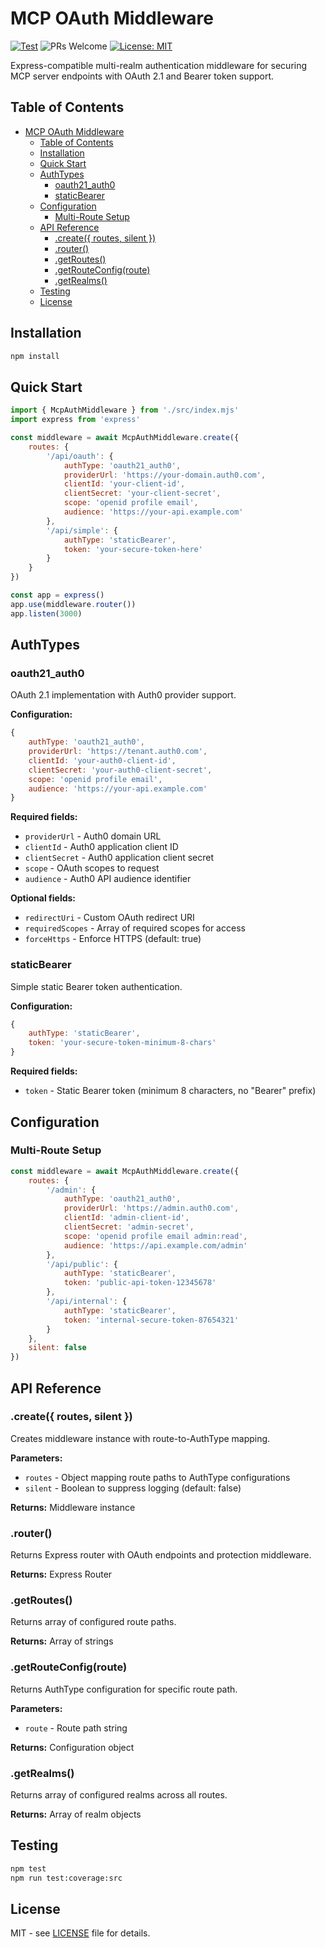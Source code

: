 # MCP OAuth Middleware

[![Test](https://img.shields.io/github/actions/workflow/status/flowmcp/oauth-middleware/test-on-release.yml)]() ![PRs Welcome](https://img.shields.io/badge/PRs-welcome-brightgreen.svg) [![License: MIT](https://img.shields.io/badge/License-MIT-yellow.svg)](https://opensource.org/licenses/MIT)

Express-compatible multi-realm authentication middleware for securing MCP server endpoints with OAuth 2.1 and Bearer token support.

## Table of Contents 

- [MCP OAuth Middleware](#mcp-oauth-middleware)
  - [Table of Contents](#table-of-contents)
  - [Installation](#installation)
  - [Quick Start](#quick-start)
  - [AuthTypes](#authtypes)
    - [oauth21\_auth0](#oauth21_auth0)
    - [staticBearer](#staticbearer)
  - [Configuration](#configuration)
    - [Multi-Route Setup](#multi-route-setup)
  - [API Reference](#api-reference)
    - [.create({ routes, silent })](#create-routes-silent-)
    - [.router()](#router)
    - [.getRoutes()](#getroutes)
    - [.getRouteConfig(route)](#getrouteconfigroute)
    - [.getRealms()](#getrealms)
  - [Testing](#testing)
  - [License](#license)

## Installation

```bash
npm install
```

## Quick Start

```javascript
import { McpAuthMiddleware } from './src/index.mjs'
import express from 'express'

const middleware = await McpAuthMiddleware.create({
    routes: {
        '/api/oauth': {
            authType: 'oauth21_auth0',
            providerUrl: 'https://your-domain.auth0.com',
            clientId: 'your-client-id',
            clientSecret: 'your-client-secret',
            scope: 'openid profile email',
            audience: 'https://your-api.example.com'
        },
        '/api/simple': {
            authType: 'staticBearer',
            token: 'your-secure-token-here'
        }
    }
})

const app = express()
app.use(middleware.router())
app.listen(3000)
```

## AuthTypes

### oauth21_auth0

OAuth 2.1 implementation with Auth0 provider support.

**Configuration:**
```javascript
{
    authType: 'oauth21_auth0',
    providerUrl: 'https://tenant.auth0.com',
    clientId: 'your-auth0-client-id',
    clientSecret: 'your-auth0-client-secret',
    scope: 'openid profile email',
    audience: 'https://your-api.example.com'
}
```

**Required fields:**
- `providerUrl` - Auth0 domain URL
- `clientId` - Auth0 application client ID
- `clientSecret` - Auth0 application client secret
- `scope` - OAuth scopes to request
- `audience` - Auth0 API audience identifier

**Optional fields:**
- `redirectUri` - Custom OAuth redirect URI
- `requiredScopes` - Array of required scopes for access
- `forceHttps` - Enforce HTTPS (default: true)

### staticBearer

Simple static Bearer token authentication.

**Configuration:**
```javascript
{
    authType: 'staticBearer',
    token: 'your-secure-token-minimum-8-chars'
}
```

**Required fields:**
- `token` - Static Bearer token (minimum 8 characters, no "Bearer" prefix)

## Configuration

### Multi-Route Setup

```javascript
const middleware = await McpAuthMiddleware.create({
    routes: {
        '/admin': {
            authType: 'oauth21_auth0',
            providerUrl: 'https://admin.auth0.com',
            clientId: 'admin-client-id',
            clientSecret: 'admin-secret',
            scope: 'openid profile email admin:read',
            audience: 'https://api.example.com/admin'
        },
        '/api/public': {
            authType: 'staticBearer',
            token: 'public-api-token-12345678'
        },
        '/api/internal': {
            authType: 'staticBearer',
            token: 'internal-secure-token-87654321'
        }
    },
    silent: false
})
```

## API Reference

### .create({ routes, silent })

Creates middleware instance with route-to-AuthType mapping.

**Parameters:**
- `routes` - Object mapping route paths to AuthType configurations
- `silent` - Boolean to suppress logging (default: false)

**Returns:** Middleware instance

### .router()

Returns Express router with OAuth endpoints and protection middleware.

**Returns:** Express Router

### .getRoutes()

Returns array of configured route paths.

**Returns:** Array of strings

### .getRouteConfig(route)

Returns AuthType configuration for specific route path.

**Parameters:**
- `route` - Route path string

**Returns:** Configuration object

### .getRealms()

Returns array of configured realms across all routes.

**Returns:** Array of realm objects

## Testing

```bash
npm test
npm run test:coverage:src
```

## License

MIT - see [LICENSE](LICENSE) file for details.